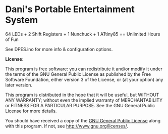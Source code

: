 Dani's Portable Entertainment System
====================================

64 LEDs + 2 Shift Registers + 1 Nunchuck + 1 ATtiny85 == Unlimited Hours of Fun

See DPES.ino for more info & configuration options.

**License:**

This program is free software: you can redistribute it and/or modify
it under the terms of the GNU General Public License as published by
the Free Software Foundation, either version 3 of the License, or
(at your option) any later version.

This program is distributed in the hope that it will be useful,
but WITHOUT ANY WARRANTY; without even the implied warranty of
MERCHANTABILITY or FITNESS FOR A PARTICULAR PURPOSE. See the
GNU General Public License for more details.

You should have received a copy of the [GNU General Public License](https://github.com/danielesteban/DPES/blob/master/LICENSE)
along with this program. If not, see <http://www.gnu.org/licenses/>.
